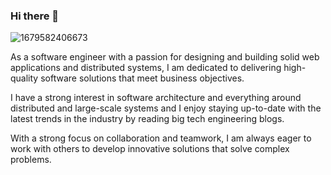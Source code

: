 ### Hi there 👋
![1679582406673](https://user-images.githubusercontent.com/49570615/227479920-2e293c6f-79c2-4819-b482-96fa752889f7.jpeg)


As a software engineer with a passion for designing and building solid web applications and distributed systems, I am dedicated to delivering high-quality software solutions that meet business objectives. 

I have a strong interest in software architecture and everything around distributed and large-scale systems and I enjoy staying up-to-date with the latest trends in the industry by reading big tech engineering blogs.

With a strong focus on collaboration and teamwork, I am always eager to work with others to develop innovative solutions that solve complex problems. 
